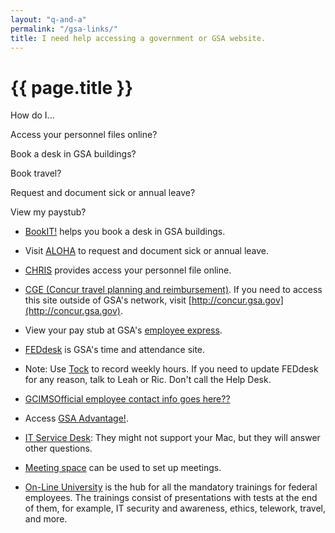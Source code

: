 ```yaml
---
layout: "q-and-a"
permalink: "/gsa-links/"
title: I need help accessing a government or GSA website.
---
```

# {{ page.title }}

How do I...

Access your personnel files online?

Book a desk in GSA buildings?

Book travel?

Request and document sick or annual leave?

View my paystub? 



* [BookIT!](http://bookit.gsa.gov/) helps you book a desk in GSA buildings.

* Visit [ALOHA](http://aloha.gsa.gov/) to request and document sick or annual leave.

* [CHRIS](http://www.gsa.gov/chris) provides access your personnel file online.

* [CGE](https://insite.gsa.gov/portal/content/500122)[ (Concur travel planning and reimbursement)](https://insite.gsa.gov/portal/content/500122). If you need to access this site outside of GSA's network, visit [http://concur.gsa.gov](http://concur.gsa.gov).

* View your pay stub at GSA's [employee express](https://insite.gsa.gov/HP_09links_employeeexpress).

* [FEDdesk](https://insite.gsa.gov/HP_09links_feddesk) is GSA's time and attendance site.
- Note: Use [Tock](https://tock.18f.gov/) to record weekly hours. If you need to update FEDdesk for any reason, talk to Leah or Ric. Don't call the Help Desk.

* [GCIMS](https://gcims.gsa.gov/)[Official employee contact info goes here??](https://insite.gsa.gov/portal/content/500122)

* Access [GSA Advantage!](https://www.gsaadvantage.gov).

* [IT Service Desk](http://servicedesk.gsa.gov/): They might not support your Mac, but they will answer other questions.

* [Meeting space](http://meet.gsa.gov/) can be used to set up meetings.

* [On-Line University](https://gsaolu.gsa.gov/) is the hub for all the mandatory trainings for federal employees. The trainings consist of presentations with tests at the end of them, for example, IT security and awareness, ethics, telework, travel, and more.
